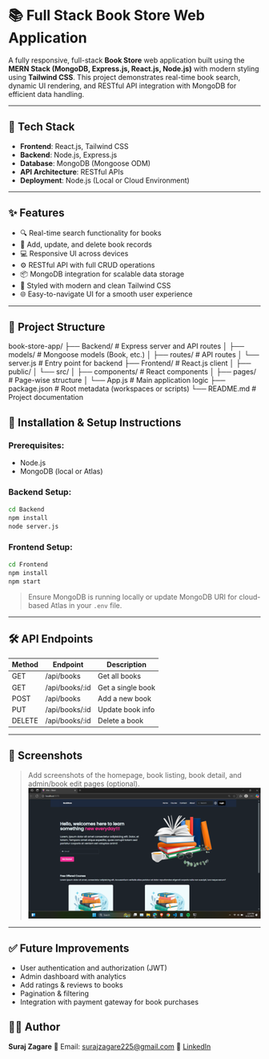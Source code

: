 
# 📚 Full Stack Book Store Web Application

A fully responsive, full-stack **Book Store** web application built using the **MERN Stack (MongoDB, Express.js, React.js, Node.js)** with modern styling using **Tailwind CSS**. This project demonstrates real-time book search, dynamic UI rendering, and RESTful API integration with MongoDB for efficient data handling.

---

## 🚀 Tech Stack

- **Frontend**: React.js, Tailwind CSS  
- **Backend**: Node.js, Express.js  
- **Database**: MongoDB (Mongoose ODM)  
- **API Architecture**: RESTful APIs  
- **Deployment**: Node.js (Local or Cloud Environment)

---

## ✨ Features

- 🔍 Real-time search functionality for books  
- 📄 Add, update, and delete book records  
- 💻 Responsive UI across devices  
- ⚙️ RESTful API with full CRUD operations  
- 📦 MongoDB integration for scalable data storage  
- 🎨 Styled with modern and clean Tailwind CSS  
- 🌐 Easy-to-navigate UI for a smooth user experience  

---

## 📂 Project Structure



book-store-app/
├── Backend/                # Express server and API routes
│   ├── models/            # Mongoose models (Book, etc.)
│   ├── routes/            # API routes
│   └── server.js          # Entry point for backend
├── Frontend/              # React.js client
│   ├── public/
│   └── src/
│       ├── components/    # React components
│       ├── pages/         # Page-wise structure
│       └── App.js         # Main application logic
├── package.json           # Root metadata (workspaces or scripts)
└── README.md              # Project documentation



## 🔧 Installation & Setup Instructions

### Prerequisites:
- Node.js
- MongoDB (local or Atlas)

### Backend Setup:
```bash
cd Backend
npm install
node server.js
````

### Frontend Setup:

```bash
cd Frontend
npm install
npm start
```

> Ensure MongoDB is running locally or update MongoDB URI for cloud-based Atlas in your `.env` file.

---

## 🛠️ API Endpoints

| Method | Endpoint        | Description       |
| ------ | --------------- | ----------------- |
| GET    | /api/books      | Get all books     |
| GET    | /api/books/\:id | Get a single book |
| POST   | /api/books      | Add a new book    |
| PUT    | /api/books/\:id | Update book info  |
| DELETE | /api/books/\:id | Delete a book     |

---

## 📸 Screenshots

> Add screenshots of the homepage, book listing, book detail, and admin/book edit pages (optional).
> ![Live Demo Screenshot](https://github.com/SurajZagare/-Full-Stack-Book-Store-Web-Application-MERN-Stack/blob/97e0ef74a49e3ab39ef10ad3a0ae858470a5b2fa/Frontend/Screenshot%202025-06-22%20142427.png)


---

## ✅ Future Improvements

* User authentication and authorization (JWT)
* Admin dashboard with analytics
* Add ratings & reviews to books
* Pagination & filtering
* Integration with payment gateway for book purchases

## 🙋‍♂️ Author

**Suraj Zagare**
📧 Email: surajzagare225@gmail.com
🔗 [LinkedIn](https://www.linkedin.com/in/suraj-zagare-5592a724a/)


```


